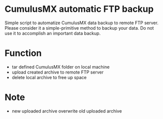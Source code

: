 # CumulusMX automatic FTP backup
Simple script to automatize CumulusMX data backup to remote FTP server. Please consider it a simple-primitive method to backup your data.
Do not use it to accomplish an important data backup.

# Function
- tar defined CumulusMX folder on local machine
- upload created archive to remote FTP server
- delete local archive to free up space

# Note
- new uploaded archive overwrite old uploaded archive